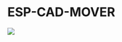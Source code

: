 # ESP-CAD-MOVER
![]([https://github.com/Your_Repository_Name/Your_GIF_Name.gif](https://github.com/Thunderbolt2-o/ESP-CAD-MOVER/blob/main/WhatsApp-Video-2022-05-20-at-3.45.43-PM.gif))
